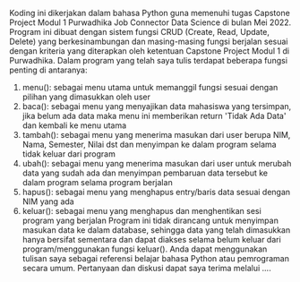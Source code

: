 
Koding ini dikerjakan dalam bahasa Python guna memenuhi tugas Capstone Project Modul 1 Purwadhika Job Connector Data Science di bulan Mei 2022. Program ini dibuat dengan sistem fungsi CRUD (Create, Read, Update, Delete) yang berkesinambungan dan masing-masing fungsi berjalan sesuai dengan kriteria yang diterapkan oleh ketentuan Capstone Project Modul 1 di Purwadhika. Dalam program yang telah saya tulis terdapat beberapa fungsi penting di antaranya:
1. menu(): sebagai menu utama untuk memanggil fungsi sesuai dengan pilihan yang dimasukkan oleh user
2. baca(): sebagai menu yang menyajikan data mahasiswa yang tersimpan, jika belum ada data maka menu ini memberikan return 'Tidak Ada Data' dan kembali ke menu utama
3. tambah(): sebagai menu yang menerima masukan dari user berupa NIM, Nama, Semester, Nilai dst dan menyimpan ke dalam program selama tidak keluar dari program
4. ubah(): sebagai menu yang menerima masukan dari user untuk merubah data yang sudah ada dan menyimpan pembaruan data tersebut ke dalam program selama program berjalan
5. hapus(): sebagai menu yang menghapus entry/baris data sesuai dengan NIM yang ada
6. keluar(): sebagai menu yang menghapus dan menghentikan sesi program yang berjalan
Program ini tidak dirancang untuk menyimpan masukan data ke dalam database, sehingga data yang telah dimasukkan hanya bersifat sementara dan dapat diakses selama belum keluar dari program/menggunakan fungsi keluar(). Anda dapat menggunakan tulisan saya sebagai referensi belajar bahasa Python atau pemrograman secara umum. Pertanyaan dan diskusi dapat saya terima melalui ....
